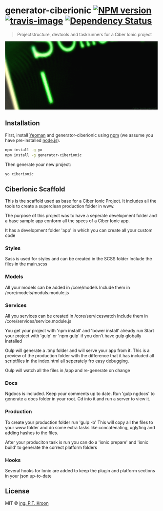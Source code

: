# generator-ciberionic [![NPM version][npm-image]][npm-url] [![travis-image]][travis-url] [![Dependency Status][daviddm-image]][daviddm-url]
> Projectstructure, devtools and taskrunners for a Ciber Ionic project

![generator-ciberionic](other/keyboard.gif)

## Installation

First, install [Yeoman](http://yeoman.io) and generator-ciberionic using [npm](https://www.npmjs.com/) (we assume you have pre-installed [node.js](https://nodejs.org/)).

```bash
npm install -g yo
npm install -g generator-ciberionic
```

Then generate your new project:

```bash
yo ciberionic
```

## CiberIonic Scaffold

This is the scaffold used as base for a Ciber Ionic Project.
It includes all the tools to create a superclean production folder in www.

The purpose of this project was to have a seperate development folder and a base sample app
conform all the specs of a Ciber Ionic app.

It has a development folder 'app' in which you can create all your custom code

### Styles
Sass is used for styles and can be created in the SCSS folder
Include the files in the main.scss

### Models
All your models can be added in /core/models
Include them in /core/models/moduls.module.js

### Services
All you services can be created in /core/serviceswatch
Include them in /core/services/service.module.js

You get your project with 'npm install' and 'bower install' already run
Start your project with 'gulp' or 'npm gulp' if you don't have gulp globally installed

Gulp will generate a .tmp folder and will serve your app from it.
This is a preview of the production folder with the difference that it has included all scriptfiles in the index.html 
all seperately fro easy debugging.

Gulp will watch all the files in /app and re-generate on change

### Docs
Ngdocs is included. Keep your comments up to date. Run 'gulp ngdocs'
to generate a docs folder in your root. Cd into it and run a server to view it.

### Production
To create your production folder run 'gulp -b'
This will copy all the files to your www folder and do some extra tasks like concatenating, uglyfing
and adding hashes to the files.

After your produciton task is run you can do a 'ionic prepare' and 'ionic build' to generate the correct platform folders

### Hooks
Several hooks for Ionic are added to keep the plugin and platform sections in your json up-to-date




## License

MIT © [ing. P.T. Kroon](ciber.nl)


[npm-image]: https://badge.fury.io/js/generator-ciberionic.svg
[npm-url]: https://npmjs.org/package/generator-ciberionic
[travis-image]: https://travis-ci.org/tideman/generator-ciberionic.svg?branch=master
[travis-url]: https://travis-ci.org/tideman/generator-ciberionic
[daviddm-image]: https://david-dm.org/tideman/generator-ciberionic.svg?theme=shields.io
[daviddm-url]: https://david-dm.org/tideman/generator-ciberionic
